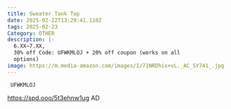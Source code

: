 ```yaml
---
title: Sweater Tank Top
date: 2025-02-22T13:29:41.118Z
tags: 2025-02-23
Category: OTHER
description: |-
  6.XX~7.XX,
  30% off Code: UFWKMLOJ + 20% off coupon (works on all
  options)
image: https://m.media-amazon.com/images/I/71NRDhix+vL._AC_SY741_.jpg
---
```

<pre class="language-javascript"><code

class="language-javascript"> UFWKMLOJ</code></pre>

https://spd.ooo/5t3ehnw1ug   AD